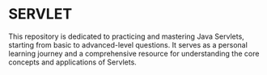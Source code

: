 # SERVLET
This repository is dedicated to practicing and mastering Java Servlets, starting from basic to advanced-level questions. It serves as a personal learning journey and a comprehensive resource for understanding the core concepts and applications of Servlets. 
